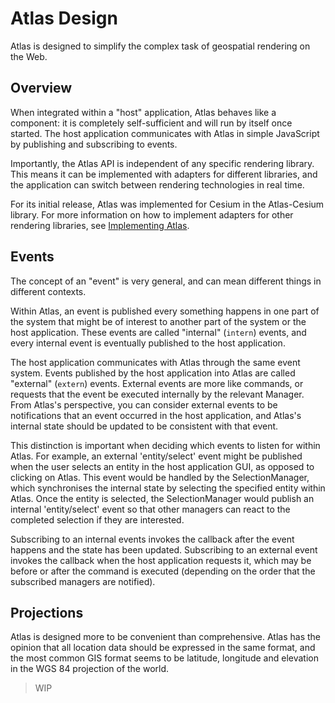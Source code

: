 # Atlas Design

Atlas is designed to simplify the complex task of geospatial rendering on the Web.

## Overview

When integrated within a "host" application, Atlas behaves like a component: it is completely
self-sufficient and will run by itself once started. The host application communicates with Atlas in
simple JavaScript by publishing and subscribing to events.

Importantly, the Atlas API is independent of any specific rendering library. This means it can be
implemented with adapters for different libraries, and the application can switch between rendering
technologies in real time.

For its initial release, Atlas was implemented for Cesium in the Atlas-Cesium library. For more
information on how to implement adapters for other rendering libraries, see [Implementing
Atlas](implementing.md).

## Events

The concept of an "event" is very general, and can mean different things in different contexts.

Within Atlas, an event is published every something happens in one part of the system that might be
of interest to another part of the system or the host application. These events are called
"internal" (`intern`) events, and every internal event is eventually published to the host
application.

The host application communicates with Atlas through the same event system. Events published by the
host application into Atlas are called "external" (`extern`) events. External events are more like
commands, or requests that the event be executed internally by the relevant Manager. From Atlas's
perspective, you can consider external events to be notifications that an event occurred in the host
application, and Atlas's internal state should be updated to be consistent with that event.

This distinction is important when deciding which events to listen for within Atlas. For example, an
external 'entity/select' event might be published when the user selects an entity in the host
application GUI, as opposed to clicking on Atlas. This event would be handled by the
SelectionManager, which synchronises the internal state by selecting the specified entity within
Atlas. Once the entity is selected, the SelectionManager would publish an internal 'entity/select'
event so that other managers can react to the completed selection if they are interested.

Subscribing to an internal events invokes the callback after the event happens and the state has
been updated. Subscribing to an external event invokes the callback when the host application
requests it, which may be before or after the command is executed (depending on the order that the
subscribed managers are notified).

## Projections

Atlas is designed more to be convenient than comprehensive. Atlas has the opinion that all location
data should be expressed in the same format, and the most common GIS format seems to be latitude,
longitude and elevation in the WGS 84 projection of the world.

> WIP
